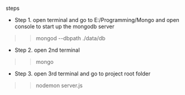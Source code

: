 steps

* Step 1. 
open terminal and go to E:/Programming/Mongo and open console to start up the mongodb server
>> mongod --dbpath ./data/db

* Step 2. 
open 2nd terminal
>>mongo

* Step 3. 
open 3rd terminal and go to project root folder
>>nodemon server.js